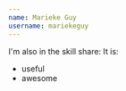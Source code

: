 ```yaml
---
name: Marieke Guy
username: mariekeguy
---
```

I'm also in the skill share:
It is:
- useful
- awesome
